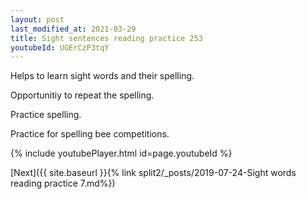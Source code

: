 ```yaml
---
layout: post
last_modified_at: 2021-03-29
title: Sight sentences reading practice 253
youtubeId: UGErCzP3tqY
---
```

 
 
Helps to learn sight words and their spelling.

Opportunitiy to repeat the spelling. 

Practice spelling. 
 
Practice for spelling bee competitions. 
 
{% include youtubePlayer.html id=page.youtubeId %}
 
 

[Next]({{ site.baseurl }}{% link  split2/_posts/2019-07-24-Sight words reading practice 7.md%})
 
